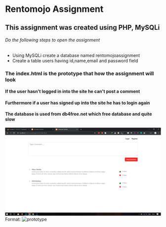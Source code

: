 # Rentomojo Assignment
## This assignment was created using PHP, MySQLi
###### Do the following steps to open the assignment
- Using MySQLi create a database named rentomojoassignment
- Create a table users having id,name,email and password field
### The index.html is the prototype that how the assignment will look
#### If the user hasn't logged in into the site he can't post a comment
#### Furthermore if a user has signed up into the site he has to login again
#### The database is used from db4free.net which free database and quite slow
![Prototype_IMAGE](prototype.png)
Format: ![prototype](url)
